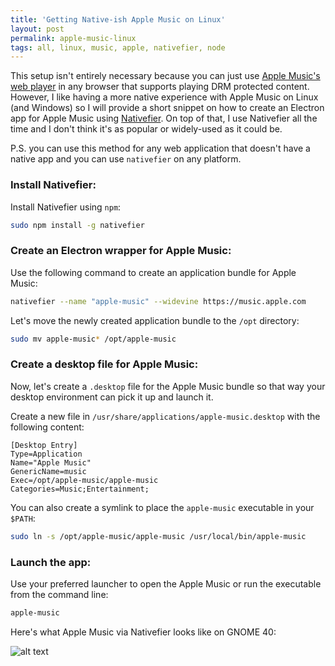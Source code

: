 ```yaml
---
title: 'Getting Native-ish Apple Music on Linux'
layout: post
permalink: apple-music-linux
tags: all, linux, music, apple, nativefier, node
---
```


This setup isn't entirely necessary because you can just use [Apple Music's web player](https://music.apple.com) in any browser that supports playing DRM protected content. However, I like having a more native experience with Apple Music on Linux (and Windows) so I will provide a short snippet on how to create an Electron app for Apple Music using [Nativefier](https://github.com/nativefier/nativefier). On top of that, I use Nativefier all the time and I don't think it's as popular or widely-used as it could be.

P.S. you can use this method for any web application that doesn't have a native app and you can use `nativefier` on any platform.

### Install Nativefier:

Install Nativefier using `npm`:

```bash
sudo npm install -g nativefier
```

### Create an Electron wrapper for Apple Music:

Use the following command to create an application bundle for Apple Music:

```bash
nativefier --name "apple-music" --widevine https://music.apple.com
```

Let's move the newly created application bundle to the `/opt` directory:

```bash
sudo mv apple-music* /opt/apple-music
```

### Create a desktop file for Apple Music:

Now, let's create a `.desktop` file for the Apple Music bundle so that way your desktop environment can pick it up and launch it.

Create a new file in `/usr/share/applications/apple-music.desktop` with the following content:

```
[Desktop Entry]
Type=Application
Name="Apple Music"
GenericName=music
Exec=/opt/apple-music/apple-music
Categories=Music;Entertainment;
```

You can also create a symlink to place the `apple-music` executable in your `$PATH`:

```bash
sudo ln -s /opt/apple-music/apple-music /usr/local/bin/apple-music
```

### Launch the app:

Use your preferred launcher to open the Apple Music or run the executable from the command line:

```bash
apple-music
```

Here's what Apple Music via Nativefier looks like on GNOME 40:

![alt text](https://git.sr.ht/\~heywoodlh/the-empire.systems/blob/master/images/apple-music.png "Nativefier Apple Music")
